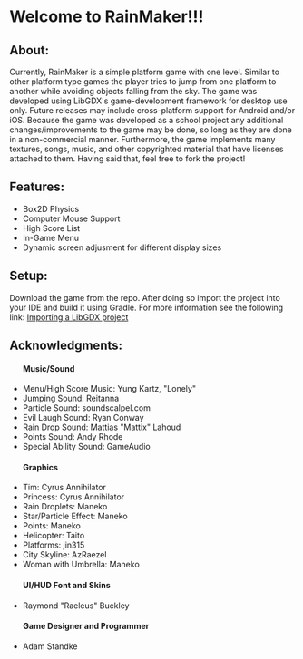 <html>
<body>
<h1>Welcome to RainMaker!!!</h1>
  <div>
  <h2>About:</h2> 
    <p>Currently, RainMaker is a simple platform game with one level. Similar to other platform type games the player
    tries to jump from one platform to another while avoiding objects falling from the sky. The game was developed using
    LibGDX's game-development framework for desktop use only. Future releases may include cross-platform support for Android 
    and/or iOS. Because the game was developed as a school project any additional changes/improvements to the game may be done, so long as they are done in a non-commercial manner. Furthermore, the game implements many textures, songs, music, and other copyrighted material that have licenses attached to them. Having said that, feel free to fork the project!</p>
 </div>
 <div>
  <h2>Features:</h2>
    <p>
      <ul>
        <li>Box2D Physics</li>
        <li>Computer Mouse Support </li>
        <li>High Score List</li> 
        <li>In-Game Menu</li>
        <li>Dynamic screen adjusment for different display sizes</li>
      </ul>
   </p>
  </div>
  <div>
  <h2>Setup:</h2>
     <p>Download the game from the repo. After doing so import the project into your IDE and build it using Gradle. For more information see the following link: <a href="https://libgdx.badlogicgames.com/documentation/gettingstarted/Importing%20into%20IDE.html#eclipse">Importing a LibGDX project</a> </p>
  </div>
  <div>
  <h2>Acknowledgments:</h2>
     <p>
        <ul>
        <h4>Music/Sound</h4>
        <li>Menu/High Score Music: Yung Kartz, "Lonely"</li>
        <li>Jumping Sound: Reitanna</li>
        <li>Particle Sound: soundscalpel.com</li> 
        <li>Evil Laugh Sound: Ryan Conway</li>
        <li>Rain Drop Sound: Mattias "Mattix" Lahoud</li>
        <li>Points Sound: Andy Rhode</li>
        <li>Special Ability Sound: GameAudio</li>
        </ul>
        <ul>
        <h4>Graphics</h4> 
        <li>Tim: Cyrus Annihilator</li>
        <li>Princess: Cyrus Annihilator</li>
        <li>Rain Droplets: Maneko</li>
        <li>Star/Particle Effect: Maneko</li>
        <li>Points: Maneko</li> 
        <li>Helicopter: Taito</li>
        <li>Platforms: jin315</li>
        <li>City Skyline: AzRaezel</li>
        <li>Woman with Umbrella: Maneko</li>
        </ul>
         <ul>
         <h4>UI/HUD Font and Skins</h4>
         <li> Raymond "Raeleus" Buckley</li>
         </ul>
         <ul>
        <h4>Game Designer and Programmer</h4> 
        <li>Adam Standke</li>
    </ul> 
    </p>
  </div>
</body>
</html>

